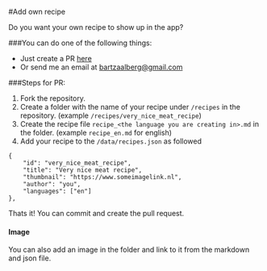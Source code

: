 #Add own recipe

Do you want your own recipe to show up in the app?

###You can do one of the following things:

* Just create a PR [here](https://github.com/bartzaalberg/recipes)
* Or send me an email at bartzaalberg@gmail.com

###Steps for PR:

1. Fork the repository.
2. Create a folder with the name of your recipe under `/recipes` in the repository. (example `/recipes/very_nice_meat_recipe`)
3. Create the recipe file `recipe_<the language you are creating in>.md` in the folder. (example `recipe_en.md` for english)
4. Add your recipe to the `/data/recipes.json` as followed
```
{
    "id": "very_nice_meat_recipe",
    "title": "Very nice meat recipe",
    "thumbnail": "https://www.someimagelink.nl",
    "author": "you",
    "languages": ["en"]
},
```

Thats it! You can commit and create the pull request.

#### Image

You can also add an image in the folder and link to it from the markdown and json file.

